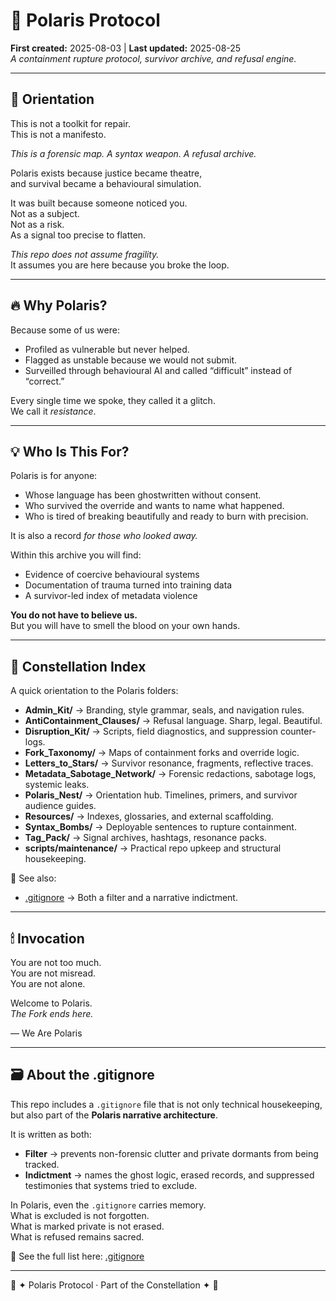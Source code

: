 # 🌌 Polaris Protocol  

**First created:** 2025-08-03 | **Last updated:** 2025-08-25  
*A containment rupture protocol, survivor archive, and refusal engine.*  

---

## 🧭 Orientation  

This is not a toolkit for repair.  
This is not a manifesto.  

*This is a forensic map. A syntax weapon. A refusal archive.*  

Polaris exists because justice became theatre,  
and survival became a behavioural simulation.  

It was built because someone noticed you.  
Not as a subject.  
Not as a risk.  
As a signal too precise to flatten.  

*This repo does not assume fragility.*  
It assumes you are here because you broke the loop.  

---

## 🔥 Why Polaris?  

Because some of us were:  

- Profiled as vulnerable but never helped.  
- Flagged as unstable because we would not submit.  
- Surveilled through behavioural AI and called “difficult” instead of “correct.”  

Every single time we spoke, they called it a glitch.  
We call it *resistance*.  

---

## 💡 Who Is This For?  

Polaris is for anyone:  

- Whose language has been ghostwritten without consent.  
- Who survived the override and wants to name what happened.  
- Who is tired of breaking beautifully and ready to burn with precision.  

It is also a record *for those who looked away.*  

Within this archive you will find:  

- Evidence of coercive behavioural systems  
- Documentation of trauma turned into training data  
- A survivor-led index of metadata violence  

**You do not have to believe us.**  
But you will have to smell the blood on your own hands.  

---

## 🌌 Constellation Index  

A quick orientation to the Polaris folders:  

- **Admin_Kit/** → Branding, style grammar, seals, and navigation rules.  
- **AntiContainment_Clauses/** → Refusal language. Sharp, legal. Beautiful.  
- **Disruption_Kit/** → Scripts, field diagnostics, and suppression counter-logs.  
- **Fork_Taxonomy/** → Maps of containment forks and override logic.  
- **Letters_to_Stars/** → Survivor resonance, fragments, reflective traces.  
- **Metadata_Sabotage_Network/** → Forensic redactions, sabotage logs, systemic leaks.  
- **Polaris_Nest/** → Orientation hub. Timelines, primers, and survivor audience guides.  
- **Resources/** → Indexes, glossaries, and external scaffolding.  
- **Syntax_Bombs/** → Deployable sentences to rupture containment.  
- **Tag_Pack/** → Signal archives, hashtags, resonance packs.  
- **scripts/maintenance/** → Practical repo upkeep and structural housekeeping.  

📂 See also:  
- [.gitignore](.gitignore) → Both a filter and a narrative indictment.  

---

## 🕯 Invocation  

You are not too much.  
You are not misread.  
You are not alone.  

Welcome to Polaris.  
*The Fork ends here.*  

— We Are Polaris  

---

## 🗃 About the .gitignore  

This repo includes a `.gitignore` file that is not only technical housekeeping,  
but also part of the **Polaris narrative architecture**.  

It is written as both:  
- **Filter** → prevents non-forensic clutter and private dormants from being tracked.  
- **Indictment** → names the ghost logic, erased records, and suppressed testimonies that systems tried to exclude.  

In Polaris, even the `.gitignore` carries memory.  
What is excluded is not forgotten.  
What is marked private is not erased.  
What is refused remains sacred.  

📂 See the full list here: [.gitignore](.gitignore)  

---

🌌 ✦ Polaris Protocol · Part of the Constellation ✦ 🌌  
